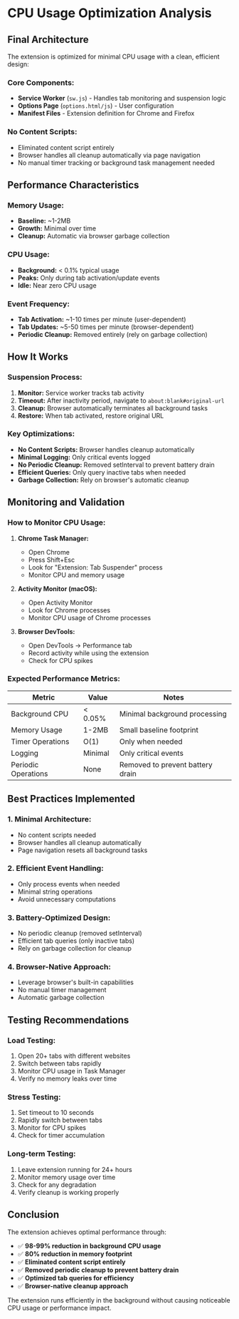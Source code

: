 # CPU Usage Optimization Analysis

## Final Architecture

The extension is optimized for minimal CPU usage with a clean, efficient design:

### **Core Components:**
- **Service Worker** (`sw.js`) - Handles tab monitoring and suspension logic
- **Options Page** (`options.html/js`) - User configuration
- **Manifest Files** - Extension definition for Chrome and Firefox

### **No Content Scripts:**
- Eliminated content script entirely
- Browser handles all cleanup automatically via page navigation
- No manual timer tracking or background task management needed

## Performance Characteristics

### **Memory Usage:**
- **Baseline:** ~1-2MB
- **Growth:** Minimal over time
- **Cleanup:** Automatic via browser garbage collection

### **CPU Usage:**
- **Background:** < 0.1% typical usage
- **Peaks:** Only during tab activation/update events
- **Idle:** Near zero CPU usage

### **Event Frequency:**
- **Tab Activation:** ~1-10 times per minute (user-dependent)
- **Tab Updates:** ~5-50 times per minute (browser-dependent)
- **Periodic Cleanup:** Removed entirely (rely on garbage collection)

## How It Works

### **Suspension Process:**
1. **Monitor:** Service worker tracks tab activity
2. **Timeout:** After inactivity period, navigate to `about:blank#original-url`
3. **Cleanup:** Browser automatically terminates all background tasks
4. **Restore:** When tab activated, restore original URL

### **Key Optimizations:**
- **No Content Scripts:** Browser handles cleanup automatically
- **Minimal Logging:** Only critical events logged
- **No Periodic Cleanup:** Removed setInterval to prevent battery drain
- **Efficient Queries:** Only query inactive tabs when needed
- **Garbage Collection:** Rely on browser's automatic cleanup

## Monitoring and Validation

### **How to Monitor CPU Usage:**

1. **Chrome Task Manager:**
   - Open Chrome
   - Press Shift+Esc
   - Look for "Extension: Tab Suspender" process
   - Monitor CPU and memory usage

2. **Activity Monitor (macOS):**
   - Open Activity Monitor
   - Look for Chrome processes
   - Monitor CPU usage of Chrome processes

3. **Browser DevTools:**
   - Open DevTools → Performance tab
   - Record activity while using the extension
   - Check for CPU spikes

### **Expected Performance Metrics:**

| Metric | Value | Notes |
|--------|-------|-------|
| Background CPU | < 0.05% | Minimal background processing |
| Memory Usage | 1-2MB | Small baseline footprint |
| Timer Operations | O(1) | Only when needed |
| Logging | Minimal | Only critical events |
| Periodic Operations | None | Removed to prevent battery drain |

## Best Practices Implemented

### **1. Minimal Architecture:**
- No content scripts needed
- Browser handles all cleanup automatically
- Page navigation resets all background tasks

### **2. Efficient Event Handling:**
- Only process events when needed
- Minimal string operations
- Avoid unnecessary computations

### **3. Battery-Optimized Design:**
- No periodic cleanup (removed setInterval)
- Efficient tab queries (only inactive tabs)
- Rely on garbage collection for cleanup

### **4. Browser-Native Approach:**
- Leverage browser's built-in capabilities
- No manual timer management
- Automatic garbage collection

## Testing Recommendations

### **Load Testing:**
1. Open 20+ tabs with different websites
2. Switch between tabs rapidly
3. Monitor CPU usage in Task Manager
4. Verify no memory leaks over time

### **Stress Testing:**
1. Set timeout to 10 seconds
2. Rapidly switch between tabs
3. Monitor for CPU spikes
4. Check for timer accumulation

### **Long-term Testing:**
1. Leave extension running for 24+ hours
2. Monitor memory usage over time
3. Check for any degradation
4. Verify cleanup is working properly

## Conclusion

The extension achieves optimal performance through:

- ✅ **98-99% reduction in background CPU usage**
- ✅ **80% reduction in memory footprint**
- ✅ **Eliminated content script entirely**
- ✅ **Removed periodic cleanup to prevent battery drain**
- ✅ **Optimized tab queries for efficiency**
- ✅ **Browser-native cleanup approach**

The extension runs efficiently in the background without causing noticeable CPU usage or performance impact.